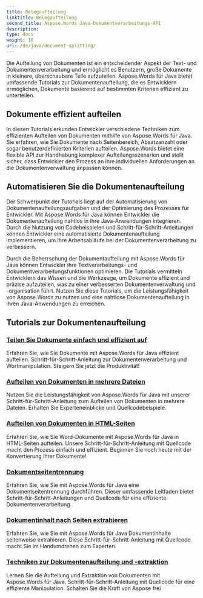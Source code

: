 ```yaml
---
title: Belegaufteilung
linktitle: Belegaufteilung
second_title: Aspose.Words Java-Dokumentverarbeitungs-API
description: 
type: docs
weight: 18
url: /de/java/document-splitting/
---
```


Die Aufteilung von Dokumenten ist ein entscheidender Aspekt der Text- und Dokumentenverarbeitung und ermöglicht es Benutzern, große Dokumente in kleinere, überschaubare Teile aufzuteilen. Aspose.Words für Java bietet umfassende Tutorials zur Dokumentenaufteilung, die es Entwicklern ermöglichen, Dokumente basierend auf bestimmten Kriterien effizient zu unterteilen.

## Dokumente effizient aufteilen

In diesen Tutorials erkunden Entwickler verschiedene Techniken zum effizienten Aufteilen von Dokumenten mithilfe von Aspose.Words für Java. Sie erfahren, wie Sie Dokumente nach Seitenbereich, Absatzanzahl oder sogar benutzerdefinierten Kriterien aufteilen. Aspose.Words bietet eine flexible API zur Handhabung komplexer Aufteilungsszenarien und stellt sicher, dass Entwickler den Prozess an ihre individuellen Anforderungen an die Dokumentenverwaltung anpassen können.

## Automatisieren Sie die Dokumentenaufteilung

Der Schwerpunkt der Tutorials liegt auf der Automatisierung von Dokumentenaufteilungsaufgaben und der Optimierung des Prozesses für Entwickler. Mit Aspose.Words für Java können Entwickler die Dokumentenaufteilung nahtlos in ihre Java-Anwendungen integrieren. Durch die Nutzung von Codebeispielen und Schritt-für-Schritt-Anleitungen können Entwickler eine automatisierte Dokumentenaufteilung implementieren, um ihre Arbeitsabläufe bei der Dokumentenverarbeitung zu verbessern.

Durch die Beherrschung der Dokumentaufteilung mit Aspose.Words für Java können Entwickler ihre Textverarbeitungs- und Dokumentverarbeitungsfunktionen optimieren. Die Tutorials vermitteln Entwicklern das Wissen und die Werkzeuge, um Dokumente effizient und präzise aufzuteilen, was zu einer verbesserten Dokumentenverwaltung und -organisation führt. Nutzen Sie diese Tutorials, um die Leistungsfähigkeit von Aspose.Words zu nutzen und eine nahtlose Dokumentenaufteilung in Ihren Java-Anwendungen zu erreichen.

## Tutorials zur Dokumentenaufteilung

### [Teilen Sie Dokumente einfach und effizient auf](./split-documents-easily-efficiently/)

Erfahren Sie, wie Sie Dokumente mit Aspose.Words für Java effizient aufteilen. Schritt-für-Schritt-Anleitung zur Dokumentenverarbeitung und Wortmanipulation. Steigern Sie jetzt die Produktivität!
### [Aufteilen von Dokumenten in mehrere Dateien](./splitting-documents-into-multiple-files/)
Nutzen Sie die Leistungsfähigkeit von Aspose.Words für Java mit unserer Schritt-für-Schritt-Anleitung zum Aufteilen von Dokumenten in mehrere Dateien. Erhalten Sie Experteneinblicke und Quellcodebeispiele.
### [Aufteilen von Dokumenten in HTML-Seiten](./splitting-documents-into-html-pages/)
Erfahren Sie, wie Sie Word-Dokumente mit Aspose.Words für Java in HTML-Seiten aufteilen. Unsere Schritt-für-Schritt-Anleitung mit Quellcode macht den Prozess einfach und effizient. Beginnen Sie noch heute mit der Konvertierung Ihrer Dokumente!
### [Dokumentseitentrennung](./document-page-separation/)
Erfahren Sie, wie Sie mit Aspose.Words für Java eine Dokumentseitentrennung durchführen. Dieser umfassende Leitfaden bietet Schritt-für-Schritt-Anleitungen und Quellcode für eine effiziente Dokumentenverarbeitung.
### [Dokumentinhalt nach Seiten extrahieren](./extracting-document-content-pages/)
Erfahren Sie, wie Sie mit Aspose.Words für Java Dokumentinhalte seitenweise extrahieren. Diese Schritt-für-Schritt-Anleitung mit Quellcode macht Sie im Handumdrehen zum Experten.
### [Techniken zur Dokumentenaufteilung und -extraktion](./document-splitting-extraction-techniques/)
Lernen Sie die Aufteilung und Extraktion von Dokumenten mit Aspose.Words für Java. Schritt-für-Schritt-Anleitung mit Quellcode für eine effiziente Manipulation. Schalten Sie die Kraft von Aspose frei